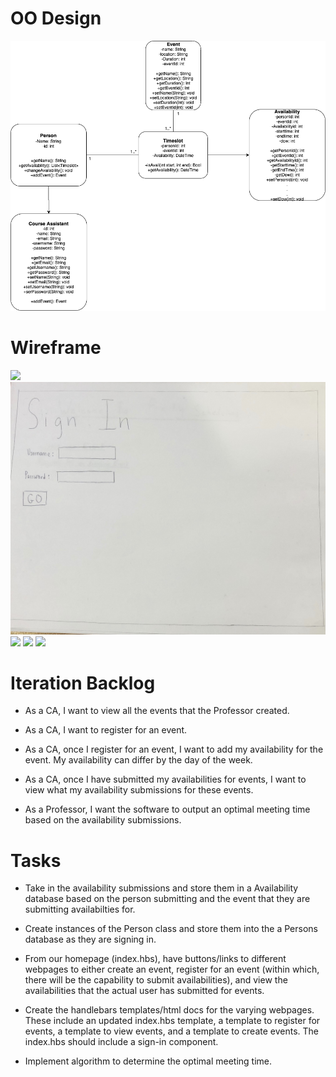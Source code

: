 

# OO Design

<img src="/docs/UMLIteration2.png" />


# Wireframe 

<img src="/docs/FullSizeRender5.jpeg" />
<img src="/docs/FullSizeRender.jpeg" />
<img src="/docs/FullSizeRender2.jpeg" />
<img src="/docs/FullSizeRender3.jpeg" />
<img src="/docs/FullSizeRender4.jpeg" />




# Iteration Backlog

- As a CA, I want to view all the events that the Professor created.

- As a CA, I want to register for an event.

- As a CA, once I register for an event, I want to add my availability for the event. My availability can differ by the day of the week. 

- As a CA, once I have submitted my availabilities for events, I want to view what my availability submissions for these events.

- As a Professor, I want the software to output an optimal meeting time based on the availability submissions.

# Tasks

- Take in the availability submissions and store them in a Availability database based on the person submitting and the event that they are submitting availabilties for. 

- Create instances of the Person class and store them into the a Persons database as they are signing in.

- From our homepage (index.hbs), have buttons/links to different webpages to either create an event, register for an event (within which, there will be the capability to submit availabilities), and view the availabilities that the actual user has submitted for events.

- Create the handlebars templates/html docs for the varying webpages. These include an updated index.hbs template, a template to register for events, a template to view events, and a template to create events. The index.hbs should include a sign-in component.

- Implement algorithm to determine the optimal meeting time. 


